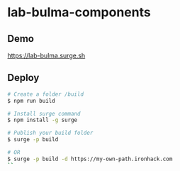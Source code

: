 # lab-bulma-components

## Demo

https://lab-bulma.surge.sh

## Deploy

```sh
# Create a folder /build
$ npm run build 

# Install surge command
$ npm install -g surge

# Publish your build folder
$ surge -p build 

# OR
$ surge -p build -d https://my-own-path.ironhack.com
``